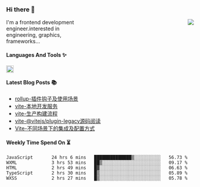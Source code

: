 <!--
**zhaohuanyuu/zhaohuanyuu** is a ✨ _special_ ✨ repository because its `README.md` (this file) appears on your GitHub profile.
-->

### Hi there 👋

<picture>
  <source media="(prefers-color-scheme: dark)" srcset="https://github-readme-stats.vercel.app/api?username=zhaohuanyuu&count_private=true&show_icons=true&theme=city_lights&hide_title=true">
  <img align="right" src="https://github-readme-stats.vercel.app/api?username=zhaohuanyuu&count_private=true&show_icons=true&hide_title=true">
</picture>

<p align="left" style="width:40%">I'm a frontend development engineer.interested in engineering, graphics, frameworks...</p>

#### Languages And Tools ✨

<img align="left" height="20" src="https://skillicons.dev/icons?i=js,ts,nodejs,rust,react,vue,svelte,gatsby,graphql,nestjs" />

</br>

#### Latest Blog Posts 📚
<!-- BLOG-POST-LIST:START -->
- [rollup-插件钩子及使用场景](https://auu.zone/post/rollup-plugin)
- [vite-本地开发服务](https://auu.zone/post/vite-server)
- [vite-生产构建流程](https://auu.zone/post/vite-build)
- [vite-@vitejs/plugin-legacy源码阅读](https://auu.zone/post/vite-legacy)
- [Vite-不同场景下的集成及配置方式](https://auu.zone/post/vite-integrations)
<!-- BLOG-POST-LIST:END -->

#### Weekly Time Spend On ⏳
<!--START_SECTION:waka-->

```text
JavaScript       24 hrs 6 mins   ██████████████▒░░░░░░░░░░   56.73 %
WXML             3 hrs 53 mins   ██▒░░░░░░░░░░░░░░░░░░░░░░   09.17 %
HTML             2 hrs 49 mins   █▓░░░░░░░░░░░░░░░░░░░░░░░   06.63 %
TypeScript       2 hrs 30 mins   █▒░░░░░░░░░░░░░░░░░░░░░░░   05.89 %
WXSS             2 hrs 27 mins   █▒░░░░░░░░░░░░░░░░░░░░░░░   05.78 %
```

<!--END_SECTION:waka-->

